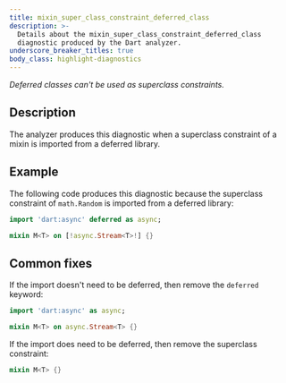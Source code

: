 ```yaml
---
title: mixin_super_class_constraint_deferred_class
description: >-
  Details about the mixin_super_class_constraint_deferred_class
  diagnostic produced by the Dart analyzer.
underscore_breaker_titles: true
body_class: highlight-diagnostics
---
```


_Deferred classes can't be used as superclass constraints._

## Description

The analyzer produces this diagnostic when a superclass constraint of a
mixin is imported from a deferred library.

## Example

The following code produces this diagnostic because the superclass
constraint of `math.Random` is imported from a deferred library:

```dart
import 'dart:async' deferred as async;

mixin M<T> on [!async.Stream<T>!] {}
```

## Common fixes

If the import doesn't need to be deferred, then remove the `deferred`
keyword:

```dart
import 'dart:async' as async;

mixin M<T> on async.Stream<T> {}
```

If the import does need to be deferred, then remove the superclass
constraint:

```dart
mixin M<T> {}
```
